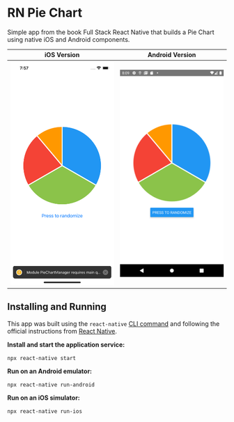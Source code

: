 # RN Pie Chart

Simple app from the book Full Stack React Native that builds a Pie Chart using native iOS and Android components. 

iOS Version | Android Version
-- | --
<img src="assets/iOS.png" width="300">|<img src="assets/Android.png" width="300">

## Installing and Running 

This app was built using the `react-native` [CLI command](https://github.com/react-native-community/cli) and following the official instructions from [React Native](https://reactnative.dev/docs/environment-setup). 

**Install and start the application service:**
```
npx react-native start
```

**Run on an Android emulator:**
```
npx react-native run-android
```

**Run on an iOS simulator:**
```
npx react-native run-ios
```